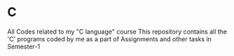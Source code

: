 # C
All Codes related to my "C language" course
This repository contains all the 'C' programs coded by me as a part of Assignments and other tasks in Semester-1
